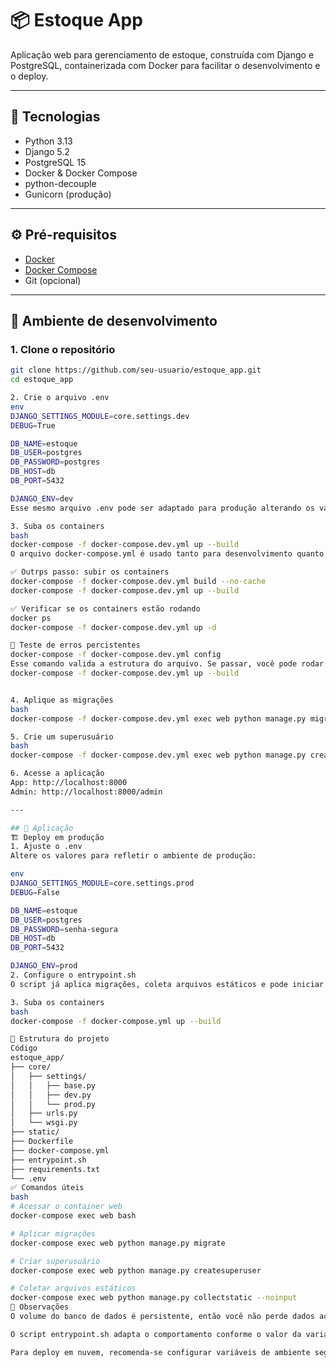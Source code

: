 # 📦 Estoque App

Aplicação web para gerenciamento de estoque, construída com Django e PostgreSQL, containerizada com Docker para facilitar o desenvolvimento e o deploy.

---

## 🚀 Tecnologias

- Python 3.13
- Django 5.2
- PostgreSQL 15
- Docker & Docker Compose
- python-decouple
- Gunicorn (produção)

---

## ⚙️ Pré-requisitos

- [Docker](https://www.docker.com/)
- [Docker Compose](https://docs.docker.com/compose/)
- Git (opcional)

---

## 🧪 Ambiente de desenvolvimento

### 1. Clone o repositório

```bash
git clone https://github.com/seu-usuario/estoque_app.git
cd estoque_app

2. Crie o arquivo .env
env
DJANGO_SETTINGS_MODULE=core.settings.dev
DEBUG=True

DB_NAME=estoque
DB_USER=postgres
DB_PASSWORD=postgres
DB_HOST=db
DB_PORT=5432

DJANGO_ENV=dev
Esse mesmo arquivo .env pode ser adaptado para produção alterando os valores conforme necessário.

3. Suba os containers
bash
docker-compose -f docker-compose.dev.yml up --build
O arquivo docker-compose.yml é usado tanto para desenvolvimento quanto para produção. Você pode configurar perfis ou variáveis para diferenciar os ambientes.

✅ Outrps passo: subir os containers
docker-compose -f docker-compose.dev.yml build --no-cache
docker-compose -f docker-compose.dev.yml up --build

✅ Verificar se os containers estão rodando
docker ps
docker-compose -f docker-compose.dev.yml up -d

🧪 Teste de erros percistentes
docker-compose -f docker-compose.dev.yml config
Esse comando valida a estrutura do arquivo. Se passar, você pode rodar:
docker-compose -f docker-compose.dev.yml up --build


4. Aplique as migrações
bash
docker-compose -f docker-compose.dev.yml exec web python manage.py migrate

5. Crie um superusuário
bash
docker-compose -f docker-compose.dev.yml exec web python manage.py createsuperuser

6. Acesse a aplicação
App: http://localhost:8000
Admin: http://localhost:8000/admin

---

## 🚀 Aplicação
🏗️ Deploy em produção
1. Ajuste o .env
Altere os valores para refletir o ambiente de produção:

env
DJANGO_SETTINGS_MODULE=core.settings.prod
DEBUG=False

DB_NAME=estoque
DB_USER=postgres
DB_PASSWORD=senha-segura
DB_HOST=db
DB_PORT=5432

DJANGO_ENV=prod
2. Configure o entrypoint.sh
O script já aplica migrações, coleta arquivos estáticos e pode iniciar o servidor Gunicorn.

3. Suba os containers
bash
docker-compose -f docker-compose.yml up --build

📁 Estrutura do projeto
Código
estoque_app/
├── core/
│   ├── settings/
│   │   ├── base.py
│   │   ├── dev.py
│   │   └── prod.py
│   ├── urls.py
│   └── wsgi.py
├── static/
├── Dockerfile
├── docker-compose.yml
├── entrypoint.sh
├── requirements.txt
└── .env
✅ Comandos úteis
bash
# Acessar o container web
docker-compose exec web bash

# Aplicar migrações
docker-compose exec web python manage.py migrate

# Criar superusuário
docker-compose exec web python manage.py createsuperuser

# Coletar arquivos estáticos
docker-compose exec web python manage.py collectstatic --noinput
📌 Observações
O volume do banco de dados é persistente, então você não perde dados ao reconstruir os containers.

O script entrypoint.sh adapta o comportamento conforme o valor da variável DJANGO_ENV.

Para deploy em nuvem, recomenda-se configurar variáveis de ambiente seguras e usar um servidor WSGI como Gunicorn.